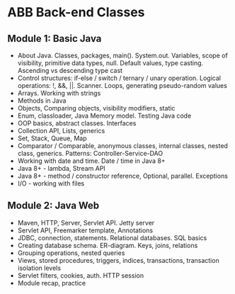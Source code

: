 # ABB Back-end Classes 
 
## Module 1: Basic Java
- About Java. Classes, packages, main(). System.out. Variables, scope of visibility, primitive data types, null. Default values, type casting. Ascending vs descending type cast 
- Control structures: if-else / switch / ternary / unary operation. Logical operations: !, &&, ||. Scanner. Loops, generating pseudo-random values 
- Arrays. Working with strings
- Methods in Java
- Objects, Comparing objects, visibility modifiers, static
- Enum, classloader, Java Memory model. Testing Java code
- OOP basics, abstract classes. Interfaces
- Collection API, Lists, generics
- Set, Stack, Queue, Map 
- Comparator / Comparable, anonymous classes, internal classes, nested class, generics. Patterns: Controller-Service-DAO
- Working with date and time. Date / time in Java 8+
- Java 8+ - lambda, Stream API
- Java 8+ - method / constructor reference, Optional, parallel. Exceptions
- I/O - working with files
## Module 2: Java Web
- Maven, HTTP, Server, Servlet API. Jetty server 
- Servlet API, Freemarker template, Annotations
- JDBC, connection, statements. Relational databases. SQL basics
- Creating database schema. ER-diagram. Keys, joins, relations
- Grouping operations, nested queries
- Views, stored procedures, triggers, indices, transactions, transaction isolation levels
- Servlet filters, cookies, auth. HTTP session 
- Module recap, practice
 
